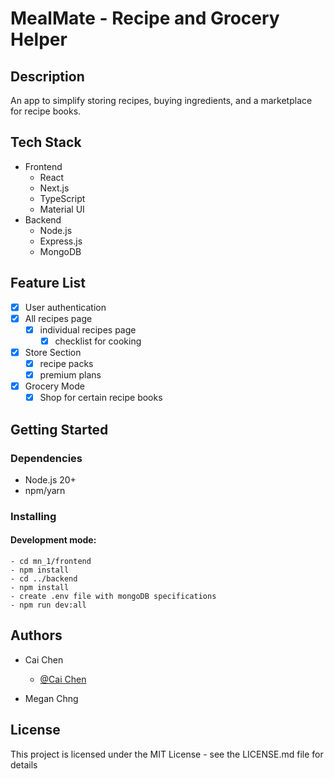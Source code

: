 # MealMate - Recipe and Grocery Helper

## Description

An app to simplify storing recipes, buying ingredients, and a marketplace for recipe books.

## Tech Stack

- Frontend
  - React
  - Next.js
  - TypeScript
  - Material UI
- Backend
  - Node.js
  - Express.js
  - MongoDB

## Feature List

- [x] User authentication
- [x] All recipes page
  - [x] individual recipes page
    - [x] checklist for cooking
- [x] Store Section
  - [x] recipe packs
  - [x] premium plans
- [x] Grocery Mode
  - [x] Shop for certain recipe books

## Getting Started

### Dependencies

- Node.js 20+
- npm/yarn

### Installing

#### Development mode:

```
- cd mn_1/frontend
- npm install
- cd ../backend
- npm install
- create .env file with mongoDB specifications
- npm run dev:all
```

## Authors

- Cai Chen

  - [@Cai Chen](https://github.com/achen2304)

- Megan Chng

## License

This project is licensed under the MIT License - see the LICENSE.md file for details
